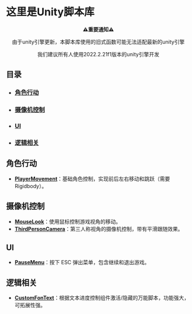 # 这里是Unity脚本库

<div align="center">

**⚠️重要通知⚠️**


由于unity引擎更新，本脚本库使用的旧式函数可能无法适配最新的unity引擎


我们建议所有人使用2022.2.21f1版本的unity引擎开发

</div>

## 目录
- ### [角色行动](角色行动)
- ### [摄像机控制](摄像机控制)
- ### [UI](UI)
- ### [逻辑相关](逻辑相关)

## 角色行动
- **[PlayerMovement](./Unity/PlayerMovement.cs)**：基础角色控制，实现前后左右移动和跳跃（需要 Rigidbody）。

## 摄像机控制
- **[MouseLook](./Unity/MouseLook.cs)**：使用鼠标控制游戏视角的移动。
- **[ThirdPersonCamera](./Unity/ThirdPersonCamera.cs)**：第三人称视角的摄像机控制，带有平滑跟随效果。

## UI
- **[PauseMenu](./Unity/PauseMenu.cs)**：按下 ESC 弹出菜单，包含继续和退出游戏。


## 逻辑相关
- **[CustomFonText](./Unity/CustomFonText.cs)**：根据文本进度控制组件激活/隐藏的万能脚本，功能强大，可拓展性强。
